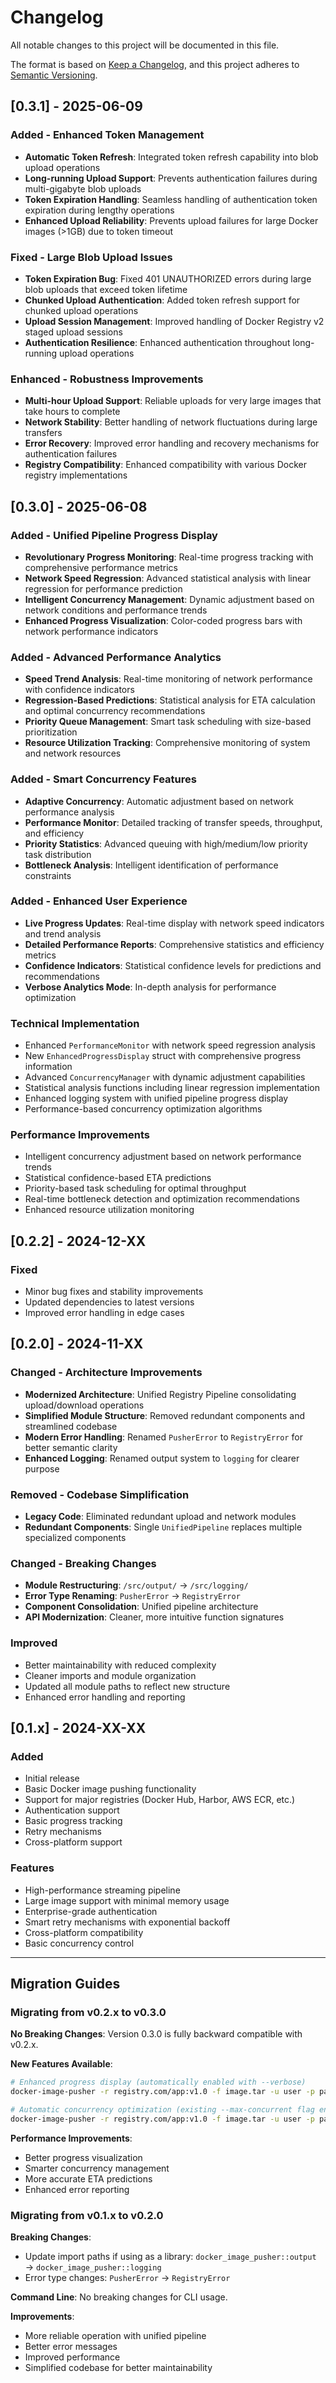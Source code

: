 # Changelog

All notable changes to this project will be documented in this file.

The format is based on [Keep a Changelog](https://keepachangelog.com/en/1.0.0/),
and this project adheres to [Semantic Versioning](https://semver.org/spec/v2.0.0.html).

## [0.3.1] - 2025-06-09

### Added - Enhanced Token Management
- **Automatic Token Refresh**: Integrated token refresh capability into blob upload operations
- **Long-running Upload Support**: Prevents authentication failures during multi-gigabyte blob uploads
- **Token Expiration Handling**: Seamless handling of authentication token expiration during lengthy operations
- **Enhanced Upload Reliability**: Prevents upload failures for large Docker images (>1GB) due to token timeout

### Fixed - Large Blob Upload Issues
- **Token Expiration Bug**: Fixed 401 UNAUTHORIZED errors during large blob uploads that exceed token lifetime
- **Chunked Upload Authentication**: Added token refresh support for chunked upload operations
- **Upload Session Management**: Improved handling of Docker Registry v2 staged upload sessions
- **Authentication Resilience**: Enhanced authentication throughout long-running upload operations

### Enhanced - Robustness Improvements
- **Multi-hour Upload Support**: Reliable uploads for very large images that take hours to complete
- **Network Stability**: Better handling of network fluctuations during large transfers
- **Error Recovery**: Improved error handling and recovery mechanisms for authentication failures
- **Registry Compatibility**: Enhanced compatibility with various Docker registry implementations

## [0.3.0] - 2025-06-08

### Added - Unified Pipeline Progress Display
- **Revolutionary Progress Monitoring**: Real-time progress tracking with comprehensive performance metrics
- **Network Speed Regression**: Advanced statistical analysis with linear regression for performance prediction
- **Intelligent Concurrency Management**: Dynamic adjustment based on network conditions and performance trends
- **Enhanced Progress Visualization**: Color-coded progress bars with network performance indicators

### Added - Advanced Performance Analytics
- **Speed Trend Analysis**: Real-time monitoring of network performance with confidence indicators
- **Regression-Based Predictions**: Statistical analysis for ETA calculation and optimal concurrency recommendations
- **Priority Queue Management**: Smart task scheduling with size-based prioritization
- **Resource Utilization Tracking**: Comprehensive monitoring of system and network resources

### Added - Smart Concurrency Features
- **Adaptive Concurrency**: Automatic adjustment based on network performance analysis
- **Performance Monitor**: Detailed tracking of transfer speeds, throughput, and efficiency
- **Priority Statistics**: Advanced queuing with high/medium/low priority task distribution
- **Bottleneck Analysis**: Intelligent identification of performance constraints

### Added - Enhanced User Experience
- **Live Progress Updates**: Real-time display with network speed indicators and trend analysis
- **Detailed Performance Reports**: Comprehensive statistics and efficiency metrics
- **Confidence Indicators**: Statistical confidence levels for predictions and recommendations
- **Verbose Analytics Mode**: In-depth analysis for performance optimization

### Technical Implementation
- Enhanced `PerformanceMonitor` with network speed regression analysis
- New `EnhancedProgressDisplay` struct with comprehensive progress information
- Advanced `ConcurrencyManager` with dynamic adjustment capabilities
- Statistical analysis functions including linear regression implementation
- Enhanced logging system with unified pipeline progress display
- Performance-based concurrency optimization algorithms

### Performance Improvements
- Intelligent concurrency adjustment based on network performance trends
- Statistical confidence-based ETA predictions
- Priority-based task scheduling for optimal throughput
- Real-time bottleneck detection and optimization recommendations
- Enhanced resource utilization monitoring

## [0.2.2] - 2024-12-XX

### Fixed
- Minor bug fixes and stability improvements
- Updated dependencies to latest versions
- Improved error handling in edge cases

## [0.2.0] - 2024-11-XX

### Changed - Architecture Improvements
- **Modernized Architecture**: Unified Registry Pipeline consolidating upload/download operations
- **Simplified Module Structure**: Removed redundant components and streamlined codebase
- **Modern Error Handling**: Renamed `PusherError` to `RegistryError` for better semantic clarity
- **Enhanced Logging**: Renamed output system to `logging` for clearer purpose

### Removed - Codebase Simplification
- **Legacy Code**: Eliminated redundant upload and network modules
- **Redundant Components**: Single `UnifiedPipeline` replaces multiple specialized components

### Changed - Breaking Changes
- **Module Restructuring**: `/src/output/` → `/src/logging/`
- **Error Type Renaming**: `PusherError` → `RegistryError`
- **Component Consolidation**: Unified pipeline architecture
- **API Modernization**: Cleaner, more intuitive function signatures

### Improved
- Better maintainability with reduced complexity
- Cleaner imports and module organization
- Updated all module paths to reflect new structure
- Enhanced error handling and reporting

## [0.1.x] - 2024-XX-XX

### Added
- Initial release
- Basic Docker image pushing functionality
- Support for major registries (Docker Hub, Harbor, AWS ECR, etc.)
- Authentication support
- Basic progress tracking
- Retry mechanisms
- Cross-platform support

### Features
- High-performance streaming pipeline
- Large image support with minimal memory usage
- Enterprise-grade authentication
- Smart retry mechanisms with exponential backoff
- Cross-platform compatibility
- Basic concurrency control

---

## Migration Guides

### Migrating from v0.2.x to v0.3.0

**No Breaking Changes**: Version 0.3.0 is fully backward compatible with v0.2.x.

**New Features Available**:
```bash
# Enhanced progress display (automatically enabled with --verbose)
docker-image-pusher -r registry.com/app:v1.0 -f image.tar -u user -p pass --verbose

# Automatic concurrency optimization (existing --max-concurrent flag enhanced)
docker-image-pusher -r registry.com/app:v1.0 -f image.tar -u user -p pass --max-concurrent 6 --verbose
```

**Performance Improvements**:
- Better progress visualization
- Smarter concurrency management
- More accurate ETA predictions
- Enhanced error reporting

### Migrating from v0.1.x to v0.2.0

**Breaking Changes**:
- Update import paths if using as a library: `docker_image_pusher::output` → `docker_image_pusher::logging`
- Error type changes: `PusherError` → `RegistryError`

**Command Line**: No breaking changes for CLI usage.

**Improvements**:
- More reliable operation with unified pipeline
- Better error messages
- Improved performance
- Simplified codebase for better maintainability
